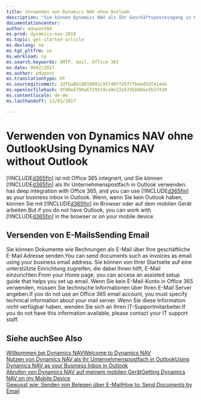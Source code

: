 ```yaml
---
title: Verwenden von Dynamics NAV ohne Outlook
description: "Sie können Dynamics NAV als Ihr Geschäftsposteingang in Outlook verwenden, da es mit Office 365 integriert ist. Sie können aber auch ohne Outlook in einem Browser oder auf dem mobilen Gerät arbeiten."
documentationcenter: 
author: edupont04
ms.prod: dynamics-nav-2018
ms.topic: get-started-article
ms.devlang: na
ms.tgt_pltfrm: na
ms.workload: na
ms.search.keywords: SMTP, mail, Office 365
ms.date: 0602/2017
ms.author: edupont
ms.translationtype: HT
ms.sourcegitcommit: 1dfba8b14019991c95f40ffd5f7fbaed5df414eb
ms.openlocfilehash: 9f80e6790a672957dca9e22a57d5b9b5e3b37430
ms.contentlocale: de-de
ms.lasthandoff: 12/01/2017

---
```

# <a name="using-dynamics-nav-without-outlook"></a><span data-ttu-id="90d95-103">Verwenden von Dynamics NAV ohne Outlook</span><span class="sxs-lookup"><span data-stu-id="90d95-103">Using Dynamics NAV without Outlook</span></span>
[!INCLUDE[d365fin](includes/d365fin_md.md)]<span data-ttu-id="90d95-104"> ist mit Office 365 integriert, und Sie können [!INCLUDE[d365fin](includes/d365fin_md.md)] als Ihr Unternehmenspostfach in Outlook verwenden.</span><span class="sxs-lookup"><span data-stu-id="90d95-104"> has deep integration with Office 365, and you can use [!INCLUDE[d365fin](includes/d365fin_md.md)] as your business inbox in Outlook.</span></span> <span data-ttu-id="90d95-105">Wenn, wenn Sie kein Outlook haben, können Sie mit [!INCLUDE[d365fin](includes/d365fin_md.md)] im Browser oder auf dem mobilen Gerät arbeiten.</span><span class="sxs-lookup"><span data-stu-id="90d95-105">But if you do not have Outlook, you can work with [!INCLUDE[d365fin](includes/d365fin_md.md)] in the browser or on your mobile device.</span></span>  

## <a name="sending-email"></a><span data-ttu-id="90d95-106">Versenden von E-Mails</span><span class="sxs-lookup"><span data-stu-id="90d95-106">Sending Email</span></span>
<span data-ttu-id="90d95-107">Sie können Dokumente wie Rechnungen als E-Mail über Ihre geschäftliche E-Mail Adresse senden.</span><span class="sxs-lookup"><span data-stu-id="90d95-107">You can send documents such as invoices as email using your business email address.</span></span> <span data-ttu-id="90d95-108">Sie können von Ihrer Startseite auf eine unterstützte Einrichtung zugreifen, die dabei Ihnen hilft, E-Mail einzurichten.</span><span class="sxs-lookup"><span data-stu-id="90d95-108">From your Home page, you can access an assisted setup guide that helps you set up email.</span></span> <span data-ttu-id="90d95-109">Wenn Sie kein E-Mail-Konto in Office 365 verwenden, müssen Sie technische Informationen über Ihren E-Mail Server angeben.</span><span class="sxs-lookup"><span data-stu-id="90d95-109">If you do not use an Office 365 email account, you must specify technical information about your mail server.</span></span> <span data-ttu-id="90d95-110">Wenn Sie diese Information nicht verfügbar haben, wenden Sie sich an Ihren IT-Supportmitarbeiter.</span><span class="sxs-lookup"><span data-stu-id="90d95-110">If you do not have this information available, please contact your IT support staff.</span></span>  


## <a name="see-also"></a><span data-ttu-id="90d95-111">Siehe auch</span><span class="sxs-lookup"><span data-stu-id="90d95-111">See Also</span></span>
[<span data-ttu-id="90d95-112">Willkommen bei Dynamics NAV</span><span class="sxs-lookup"><span data-stu-id="90d95-112">Welcome to Dynamics NAV</span></span>](index.md)  
[<span data-ttu-id="90d95-113">Nutzen von Dynamics NAV als Ihr Unternehmenspostfach in Outlook</span><span class="sxs-lookup"><span data-stu-id="90d95-113">Using Dynamics NAV as your Business Inbox in Outlook</span></span>](madeira-outlook.md)  
[<span data-ttu-id="90d95-114">Abrufen von Dynamics NAV auf meinem mobilen Gerät</span><span class="sxs-lookup"><span data-stu-id="90d95-114">Getting Dynamics NAV on my Mobile Device</span></span>](install-mobile-app.md)  
[<span data-ttu-id="90d95-115">Gewusst wie: Senden von Belegen über E-Mail</span><span class="sxs-lookup"><span data-stu-id="90d95-115">How to: Send Documents by Email</span></span>](ui-how-send-documents-email.md)

